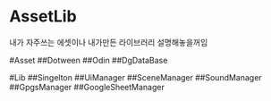 # AssetLib

내가 자주쓰는 에셋이나 내가만든 라이브러리 설명해놓을꺼임


#Asset
##Dotween
##Odin
##DgDataBase



#Lib
##Singelton
##UiManager
##SceneManager
##SoundManager
##GpgsManager
##GoogleSheetManager

